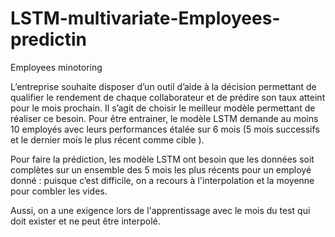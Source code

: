 # LSTM-multivariate-Employees-predictin
Employees minotoring

L’entreprise souhaite disposer d’un outil d’aide à la décision permettant de qualifier le rendement de chaque collaborateur et de prédire son taux atteint pour le mois prochain. Il s’agit de choisir le meilleur modèle permettant de réaliser ce besoin.
Pour être entrainer, le modèle LSTM demande au moins 10 employés avec leurs performances étalée sur 6 mois (5 mois successifs et le dernier mois le plus récent comme cible ).

Pour faire la prédiction, les modèle LSTM ont besoin que les données soit complètes sur un ensemble des 5 mois les plus récents pour un employé donné : puisque c’est difficile, on a recours à l'interpolation et la moyenne pour combler les vides. 

Aussi, on a une exigence lors de l'apprentissage avec le mois du test qui doit exister et ne peut être interpolé.
